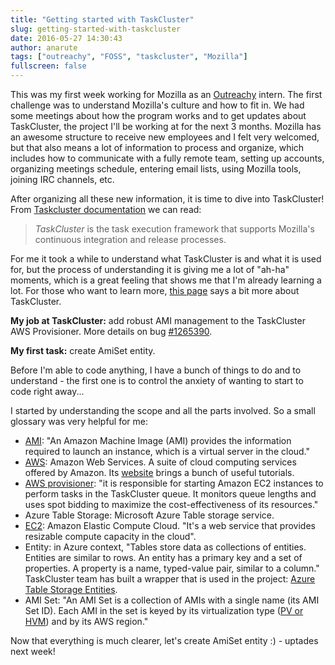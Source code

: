 ```yaml
---
title: "Getting started with TaskCluster"
slug: getting-started-with-taskcluster
date: 2016-05-27 14:30:43
author: anarute
tags: ["outreachy", "FOSS", "taskcluster", "Mozilla"]
fullscreen: false
---
```


This was my first week working for Mozilla as an [Outreachy](https://gnome.org/outreachy/) intern. The first challenge was to understand Mozilla's culture and how to fit in. We had some meetings about how the program works and to get updates about TaskCluster, the project I'll be working at for the next 3 months. Mozilla has an awesome structure to receive new employees and I felt very welcomed, but that also means a lot of information to process and organize, which includes how to communicate with a fully remote team, setting up accounts, organizing meetings schedule, entering email lists, using Mozilla tools, joining IRC channels, etc.

After organizing all these new information, it is time to dive into TaskCluster! From [Taskcluster documentation](https://docs.taskcluster.net/) we can read:

> _TaskCluster_ is the task execution framework that supports Mozilla's continuous integration and release processes.

For me it took a while to understand what TaskCluster is and what it is used for, but the process of understanding it is giving me a lot of "ah-ha" moments, which is a great feeling that shows me that I'm already learning a lot. For those who want to learn more, [this page](https://docs.taskcluster.net/tutorial/what-is-tc) says a bit more about TaskCluster.

**My job at TaskCluster:** add robust AMI management to the TaskCluster AWS Provisioner. More details on bug [#1265390](https://bugzilla.mozilla.org/show_bug.cgi?id=1265390).

**My first task:** create AmiSet entity.

Before I'm able to code anything, I have a bunch of things to do and to understand - the first one is to control the anxiety of wanting to start to code right away...

I started by understanding the scope and all the parts involved. So a small glossary was very helpful for me:

- [AMI](http://docs.aws.amazon.com/AWSEC2/latest/UserGuide/AMIs.html): "An Amazon Machine Image (AMI) provides the information required to launch an instance, which is a virtual server in the cloud."
- [AWS](https://aws.amazon.com/): Amazon Web Services. A suite of cloud computing services offered by Amazon. Its [website](https://aws.amazon.com/start-now/) brings a bunch of useful tutorials.
- [AWS provisioner](https://github.com/taskcluster/aws-provisioner): "it is responsible for starting Amazon EC2 instances to perform tasks in the TaskCluster queue. It monitors queue lengths and uses spot bidding to maximize the cost-effectiveness of its resources."
- Azure Table Storage: Microsoft Azure Table storage service.
- [EC2](https://aws.amazon.com/ec2/): Amazon Elastic Compute Cloud. "It's a web service that provides resizable compute capacity in the cloud".
- Entity: in Azure context, "Tables store data as collections of entities. Entities are similar to rows. An entity has a primary key and a set of properties. A property is a name, typed-value pair, similar to a column." TaskCluster team has built a wrapper that is used in the project: [Azure Table Storage Entities](https://github.com/taskcluster/azure-entities).
- AMI Set: "An AMI Set is a collection of AMIs with a single name (its AMI Set ID). Each AMI in the set is keyed by its virtualization type ([PV or HVM](http://cloudacademy.com/blog/aws-ami-hvm-vs-pv-paravirtual-amazon/)) and by its AWS region."

Now that everything is much clearer, let's create AmiSet entity :) - uptades next week!
